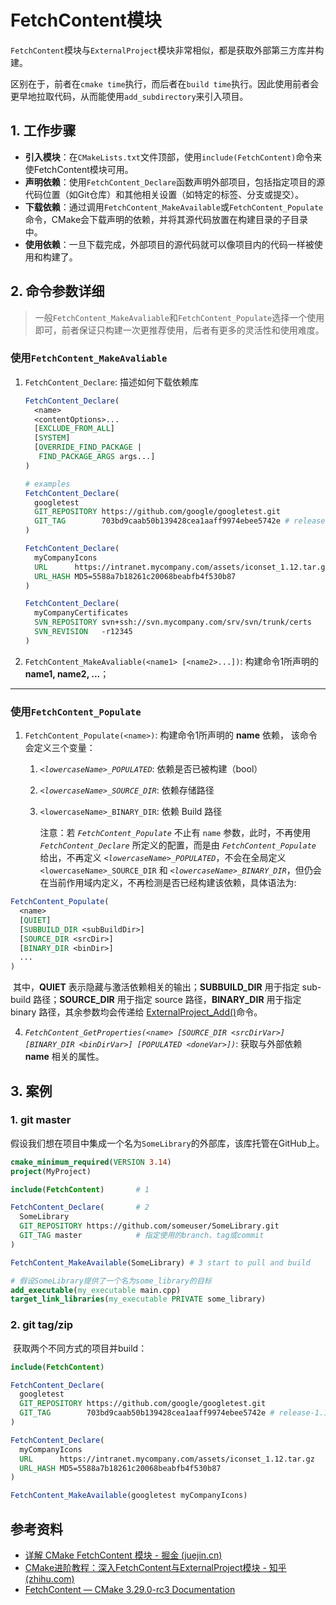 # FetchContent模块

​	`FetchContent`模块与`ExternalProject`模块非常相似，都是获取外部第三方库并构建。

​	区别在于，前者在`cmake time`执行，而后者在`build time`执行。因此使用前者会更早地拉取代码，从而能使用`add_subdirectory`来引入项目。

## 1. 工作步骤

* **引入模块**：在`CMakeLists.txt`文件顶部，使用`include(FetchContent)`命令来使FetchContent模块可用。
* **声明依赖**：使用`FetchContent_Declare`函数声明外部项目，包括指定项目的源代码位置（如Git仓库）和其他相关设置（如特定的标签、分支或提交）。
* **下载依赖**：通过调用`FetchContent_MakeAvailable`或`FetchContent_Populate`命令，CMake会下载声明的依赖，并将其源代码放置在构建目录的子目录中。
* **使用依赖**：一旦下载完成，外部项目的源代码就可以像项目内的代码一样被使用和构建了。

## 2. 命令参数详细

> ​	一般`FetchContent_MakeAvaliable`和`FetchContent_Populate`选择一个使用即可，前者保证只构建一次更推荐使用，后者有更多的灵活性和使用难度。

### 使用`FetchContent_MakeAvaliable`

1. `FetchContent_Declare`: 描述如何下载依赖库

   ```cmake
   FetchContent_Declare(
     <name>
     <contentOptions>...
     [EXCLUDE_FROM_ALL]
     [SYSTEM]
     [OVERRIDE_FIND_PACKAGE |
      FIND_PACKAGE_ARGS args...]
   )
   
   # examples
   FetchContent_Declare(
     googletest
     GIT_REPOSITORY https://github.com/google/googletest.git
     GIT_TAG        703bd9caab50b139428cea1aaff9974ebee5742e # release-1.10.0
   )
   
   FetchContent_Declare(
     myCompanyIcons
     URL      https://intranet.mycompany.com/assets/iconset_1.12.tar.gz
     URL_HASH MD5=5588a7b18261c20068beabfb4f530b87
   )
   
   FetchContent_Declare(
     myCompanyCertificates
     SVN_REPOSITORY svn+ssh://svn.mycompany.com/srv/svn/trunk/certs
     SVN_REVISION   -r12345
   )
   ```

   

2. `FetchContent_MakeAvaliable(<name1> [<name2>...])`: 构建命令1所声明的 **name1, name2, ...**；

---

### 使用`FetchContent_Populate`

1. `FetchContent_Populate(<name>)`: 构建命令1所声明的 **name** 依赖， 该命令会定义三个变量：

   1. *`<lowercaseName>_POPULATED`*: 依赖是否已被构建（bool）

   2. *`<lowercaseName>_SOURCE_DIR`*: 依赖存储路径

   3. `<lowercaseName>_BINARY_DIR`: 依赖 Build 路径

      注意：若 *`FetchContent_Populate`* 不止有 `name` 参数，此时，不再使用 *`FetchContent_Declare`* 所定义的配置，而是由 *`FetchContent_Populate`* 给出，不再定义 *`<lowercaseName>_POPULATED`*，不会在全局定义`<lowercaseName>_SOURCE_DIR` 和 *`<lowercaseName>_BINARY_DIR`*，但仍会在当前作用域内定义，不再检测是否已经构建该依赖，具体语法为:

```cmake
FetchContent_Populate(
  <name>
  [QUIET]
  [SUBBUILD_DIR <subBuildDir>]
  [SOURCE_DIR <srcDir>]
  [BINARY_DIR <binDir>]
  ...
)
```

​	其中，**QUIET** 表示隐藏与激活依赖相关的输出；**SUBBUILD_DIR** 用于指定 sub-build 路径；**SOURCE_DIR** 用于指定 source 路径，**BINARY_DIR** 用于指定 binary 路径，其余参数均会传递给 [ExternalProject_Add()](https://link.juejin.cn?target=https%3A%2F%2Fcmake.org%2Fcmake%2Fhelp%2Flatest%2Fmodule%2FExternalProject.html%23command%3Aexternalproject_add)命令。

4. *`FetchContent_GetProperties(<name> [SOURCE_DIR <srcDirVar>] [BINARY_DIR <binDirVar>] [POPULATED <doneVar>])`*: 获取与外部依赖 **name** 相关的属性。

## 3. 案例

### 1. git master

​	假设我们想在项目中集成一个名为`SomeLibrary`的外部库，该库托管在GitHub上。

```cmake
cmake_minimum_required(VERSION 3.14)
project(MyProject)

include(FetchContent)		# 1

FetchContent_Declare(		# 2
  SomeLibrary
  GIT_REPOSITORY https://github.com/someuser/SomeLibrary.git
  GIT_TAG master 			# 指定使用的branch、tag或commit
)

FetchContent_MakeAvailable(SomeLibrary)	# 3	start to pull and build

# 假设SomeLibrary提供了一个名为some_library的目标
add_executable(my_executable main.cpp)
target_link_libraries(my_executable PRIVATE some_library)
```

### 2. git tag/zip

​	获取两个不同方式的项目并build：

```cmake
include(FetchContent)

FetchContent_Declare(
  googletest
  GIT_REPOSITORY https://github.com/google/googletest.git
  GIT_TAG        703bd9caab50b139428cea1aaff9974ebee5742e # release-1.10.0
)

FetchContent_Declare(
  myCompanyIcons
  URL      https://intranet.mycompany.com/assets/iconset_1.12.tar.gz
  URL_HASH MD5=5588a7b18261c20068beabfb4f530b87
)

FetchContent_MakeAvailable(googletest myCompanyIcons)
```



## 参考资料

* [详解 CMake FetchContent 模块 - 掘金 (juejin.cn)](https://juejin.cn/post/7102762548423819272)
* [CMake进阶教程：深入FetchContent与ExternalProject模块 - 知乎 (zhihu.com)](https://zhuanlan.zhihu.com/p/681696425)
* [FetchContent — CMake 3.29.0-rc3 Documentation](https://cmake.org/cmake/help/latest/module/FetchContent.html)